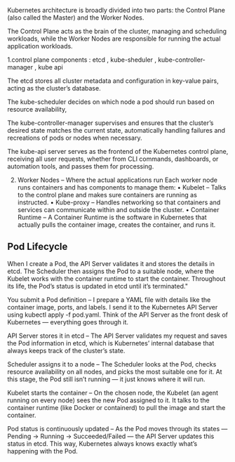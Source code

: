 Kubernetes architecture is broadly divided into two parts: the Control Plane (also called the Master) and the Worker Nodes. 

The Control Plane acts as the brain of the cluster, managing and scheduling workloads, while the Worker Nodes are responsible for running the actual application workloads.

1.control plane components : etcd , kube-sheduler , kube-controller-manager , kube api

The etcd stores all cluster metadata and configuration in key-value pairs, acting as the cluster’s database. 

The kube-scheduler decides on which node a pod should run based on resource availability,

The kube-controller-manager supervises and ensures that the cluster’s desired state matches the current state, automatically handling failures and recreations of pods or nodes when necessary. 

The kube-api server serves as the frontend of the Kubernetes control plane, receiving all user requests, whether from CLI commands, dashboards, or automation tools, and passes them for processing.

2. Worker Nodes – Where the actual applications run
Each worker node runs containers and has components to manage them:
•	Kubelet – Talks to the control plane and makes sure containers are running as instructed.
•	Kube-proxy – Handles networking so that containers and services can communicate within and outside the cluster.
•	Container Runtime – A Container Runtime is the software in Kubernetes that actually pulls the container image, creates the container, and runs it.



Pod Lifecycle
-------------

When I create a Pod, the API Server validates it and stores the details in etcd. The Scheduler then assigns the Pod to a suitable node, where the Kubelet works with the container runtime to start the container. Throughout its life, the Pod’s status is updated in etcd until it’s terminated."


You submit a Pod definition –
I prepare a YAML file with details like the container image, ports, and labels.
I send it to the Kubernetes API Server using kubectl apply -f pod.yaml.
Think of the API Server as the front desk of Kubernetes — everything goes through it.

API Server stores it in etcd –
The API Server validates my request and saves the Pod information in etcd, which is Kubernetes’ internal database that always keeps track of the cluster’s state.

Scheduler assigns it to a node –
The Scheduler looks at the Pod, checks resource availability on all nodes, and picks the most suitable one for it.
At this stage, the Pod still isn’t running — it just knows where it will run.

Kubelet starts the container –
On the chosen node, the Kubelet (an agent running on every node) sees the new Pod assigned to it.
It talks to the container runtime (like Docker or containerd) to pull the image and start the container.

Pod status is continuously updated –
As the Pod moves through its states — Pending → Running → Succeeded/Failed — the API Server updates this status in etcd.
This way, Kubernetes always knows exactly what’s happening with the Pod.
